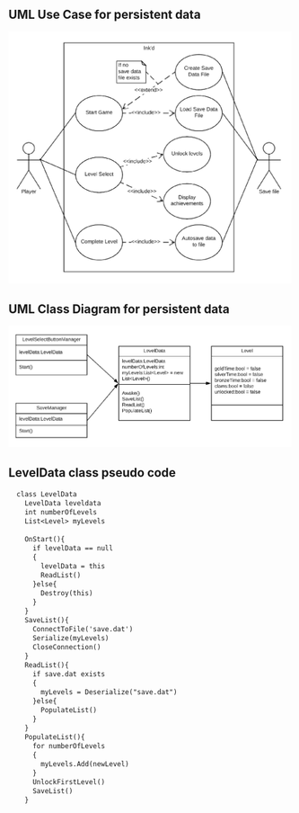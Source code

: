 ## UML Use Case for persistent data
![](https://raw.githubusercontent.com/HoaxShark/inkdSourceCode/master/Images/UseCase.png)  

## UML Class Diagram for persistent data
![](https://raw.githubusercontent.com/HoaxShark/inkdSourceCode/master/Images/ClassDiagram.png)  

## LevelData class pseudo code
```
  class LevelData
    LevelData leveldata
    int numberOfLevels
    List<Level> myLevels

    OnStart(){
      if levelData == null
      {
        levelData = this
        ReadList()
      }else{
        Destroy(this)
      }
    }
    SaveList(){
      ConnectToFile('save.dat')
      Serialize(myLevels)
      CloseConnection()
    }
    ReadList(){
      if save.dat exists
      {
        myLevels = Deserialize("save.dat")
      }else{
        PopulateList()
      }
    }
    PopulateList(){
      for numberOfLevels
      {
        myLevels.Add(newLevel)
      }
      UnlockFirstLevel()
      SaveList()
    }
```
